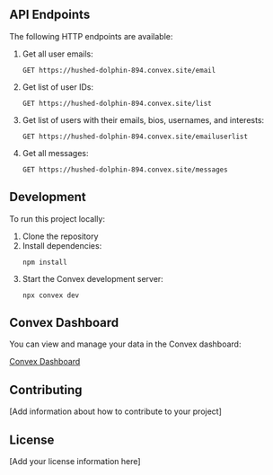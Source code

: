 ## API Endpoints

The following HTTP endpoints are available:

1. Get all user emails:
   ```
   GET https://hushed-dolphin-894.convex.site/email
   ```

2. Get list of user IDs:
   ```
   GET https://hushed-dolphin-894.convex.site/list
   ```

3. Get list of users with their emails, bios, usernames, and interests:
   ```
   GET https://hushed-dolphin-894.convex.site/emailuserlist
   ```

4. Get all messages:
   ```
   GET https://hushed-dolphin-894.convex.site/messages
   ```

## Development

To run this project locally:

1. Clone the repository
2. Install dependencies:
   ```
   npm install
   ```
3. Start the Convex development server:
   ```
   npx convex dev
   ```

## Convex Dashboard

You can view and manage your data in the Convex dashboard:

[Convex Dashboard](https://dashboard.convex.dev/t/justrach/hackathon-55635/hushed-dolphin-894/data?table=users)

## Contributing

[Add information about how to contribute to your project]

## License

[Add your license information here]
